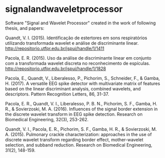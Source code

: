 # signalandwaveletprocessor

Software "Signal and Wavelet Processor" created in the work of following thesis, and papers:

Quandt, V. I. (2015). Identificação de estertores em sons respiratórios utilizando transformada wavelet e análise de discriminante linear.
http://repositorio.utfpr.edu.br/jspui/handle/1/1411

Pacola, E. R. (2015). Uso da análise de discriminante linear em conjunto com a transformada wavelet discreta no reconhecimento de espículas.
http://repositorio.utfpr.edu.br/jspui/handle/1/1828

Pacola, E., Quandt, V., Liberalesso, P., Pichorim, S., Schneider, F., & Gamba, H. (2017). A versatile EEG spike detector with multivariate matrix of features based on the linear discriminant analysis, combined wavelets, and descriptors. Pattern Recognition Letters, 86, 31-37.

Pacola, E. R., Quandt, V. I., Liberalesso, P. B. N., Pichorim, S. F., Gamba, H. R., & Sovierzoski, M. A. (2016). Influences of the signal border extension in the discrete wavelet transform in EEG spike detection. Research on Biomedical Engineering, 32(3), 253-262.

Quandt, V. I., Pacola, E. R., Pichorim, S. F., Gamba, H. R., & Sovierzoski, M. A. (2015). Pulmonary crackle characterization: approaches in the use of discrete wavelet transform regarding border effect, mother-wavelet selection, and subband reduction. Research on Biomedical Engineering, 31(2), 148-159.
